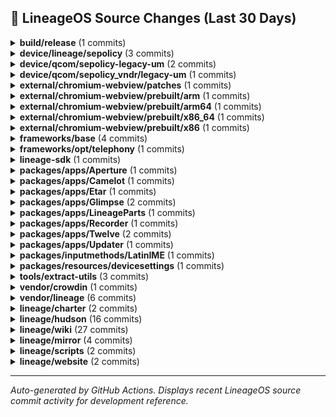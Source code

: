## 📜 LineageOS Source Changes (Last 30 Days)

<details>
<summary><b>build/release</b> (1 commits)</summary>

- [5708b4c](https://github.com/LineageOS/android_build_release/commit/5708b4c) Bump Security String to 2025-10-01
  
  Author: Michael Bestas  
  Date: Wed Oct 8 17:19:20 2025 +0300


</details>

<details>
<summary><b>device/lineage/sepolicy</b> (3 commits)</summary>

- [bcc0b83](https://github.com/LineageOS/android_device_lineage_sepolicy/commit/bcc0b83) qcom: hal_soter -&gt; vendor_hal_soter
  
  Author: LuK1337  
  Date: Wed Oct 29 11:55:32 2025 +0100

- [97c91ea](https://github.com/LineageOS/android_device_lineage_sepolicy/commit/97c91ea) qcom: Allow platform_app to use Soter HAL
  
  Author: dianlujitao  
  Date: Wed Oct 29 08:04:32 2025 +0000

- [253ba44](https://github.com/LineageOS/android_device_lineage_sepolicy/commit/253ba44) Revert &quot;sepolicy: Label ro.telephony.use_old_mnc_mcc_format&quot;
  
  Author: Michael Bestas  
  Date: Wed Oct 15 21:13:01 2025 +0300


</details>

<details>
<summary><b>device/qcom/sepolicy-legacy-um</b> (2 commits)</summary>

- [7f5546d](https://github.com/LineageOS/android_device_qcom_sepolicy/commit/7f5546d) legacy: hal_soter -&gt; vendor_hal_soter
  
  Author: LuK1337  
  Date: Wed Oct 29 12:06:27 2025 +0100

- [84f88f7](https://github.com/LineageOS/android_device_qcom_sepolicy/commit/84f88f7) sepolicy: Move hal_soter attribute to public
  
  Author: LuK1337  
  Date: Wed Oct 29 11:39:55 2025 +0100


</details>

<details>
<summary><b>device/qcom/sepolicy_vndr/legacy-um</b> (1 commits)</summary>

- [6d3b8e5](https://github.com/LineageOS/android_device_qcom_sepolicy_vndr/commit/6d3b8e5) legacy: hal_soter -&gt; vendor_hal_soter
  
  Author: LuK1337  
  Date: Wed Oct 29 12:01:49 2025 +0100


</details>

<details>
<summary><b>external/chromium-webview/patches</b> (1 commits)</summary>

- [8a0b1f5](https://github.com/LineageOS/android_external_chromium-webview_patches/commit/8a0b1f5) Update Chromium Webview to 141.0.7390.111
  
  Author: Kevin F. Haggerty  
  Date: Fri Oct 17 12:55:28 2025 -0600


</details>

<details>
<summary><b>external/chromium-webview/prebuilt/arm</b> (1 commits)</summary>

- [10dcbc3](https://github.com/LineageOS/android_external_chromium-webview_prebuilt_arm/commit/10dcbc3) Update Chromium Webview arm to 141.0.7390.111
  
  Author: Kevin F. Haggerty  
  Date: Sat Oct 18 07:57:11 2025 -0600


</details>

<details>
<summary><b>external/chromium-webview/prebuilt/arm64</b> (1 commits)</summary>

- [30034c7](https://github.com/LineageOS/android_external_chromium-webview_prebuilt_arm64/commit/30034c7) Update Chromium Webview arm64 to 141.0.7390.111
  
  Author: Kevin F. Haggerty  
  Date: Sat Oct 18 07:57:16 2025 -0600


</details>

<details>
<summary><b>external/chromium-webview/prebuilt/x86_64</b> (1 commits)</summary>

- [4f870f9](https://github.com/LineageOS/android_external_chromium-webview_prebuilt_x86_64/commit/4f870f9) Update Chromium Webview x86_64 to 141.0.7390.111
  
  Author: Kevin F. Haggerty  
  Date: Sat Oct 18 07:57:24 2025 -0600


</details>

<details>
<summary><b>external/chromium-webview/prebuilt/x86</b> (1 commits)</summary>

- [c1498b6](https://github.com/LineageOS/android_external_chromium-webview_prebuilt_x86/commit/c1498b6) Update Chromium Webview x86 to 141.0.7390.111
  
  Author: Kevin F. Haggerty  
  Date: Sat Oct 18 07:57:20 2025 -0600


</details>

<details>
<summary><b>frameworks/base</b> (4 commits)</summary>

- [ce12674e](https://github.com/LineageOS/android_frameworks_base/commit/ce12674e) Automatic translation import
  
  Author: LineageOS Infra  
  Date: Thu Oct 16 04:15:34 2025 +0000

- [e4fe97ca](https://github.com/LineageOS/android_frameworks_base/commit/e4fe97ca) services: core: wfd: extend check for qualcomm wfd jar
  
  Author: Alexander Martinz  
  Date: Fri Oct 10 18:04:34 2025 +0000

- [0641b6bc](https://github.com/LineageOS/android_frameworks_base/commit/0641b6bc) UdfpsHelper: Avoid hardcoding 4095 for maximum panel brightness
  
  Author: pjgowtham  
  Date: Sat Oct 4 09:06:42 2025 +0000

- [785756c9](https://github.com/LineageOS/android_frameworks_base/commit/785756c9) UdfpsHelper: Exclude dim layer from screenshots
  
  Author: pjgowtham  
  Date: Fri Oct 3 02:59:15 2025 +0000


</details>

<details>
<summary><b>frameworks/opt/telephony</b> (1 commits)</summary>

- [44c4732a](https://github.com/LineageOS/android_frameworks_opt_telephony/commit/44c4732a) Revert &quot;RIL: Fix manual network selection with old modem&quot;
  
  Author: Michael Bestas  
  Date: Wed Oct 15 21:12:02 2025 +0300


</details>

<details>
<summary><b>lineage-sdk</b> (1 commits)</summary>

- [4276ac2](https://github.com/LineageOS/android_lineage-sdk/commit/4276ac2) Automatic translation import
  
  Author: LineageOS Infra  
  Date: Sat Nov 1 21:55:48 2025 +0000


</details>

<details>
<summary><b>packages/apps/Aperture</b> (1 commits)</summary>

- [12f690d](https://github.com/LineageOS/android_packages_apps_Aperture/commit/12f690d) Automatic translation import
  
  Author: LineageOS Infra  
  Date: Thu Oct 16 04:15:38 2025 +0000


</details>

<details>
<summary><b>packages/apps/Camelot</b> (1 commits)</summary>

- [f3007f2](https://github.com/LineageOS/android_packages_apps_Camelot/commit/f3007f2) Automatic translation import
  
  Author: LineageOS Infra  
  Date: Thu Oct 16 04:15:38 2025 +0000


</details>

<details>
<summary><b>packages/apps/Etar</b> (1 commits)</summary>

- [d7da2d8](https://github.com/LineageOS/android_packages_apps_Etar/commit/d7da2d8) Automatic translation import
  
  Author: LineageOS Infra  
  Date: Thu Oct 16 04:15:39 2025 +0000


</details>

<details>
<summary><b>packages/apps/Glimpse</b> (2 commits)</summary>

- [7bf0e49](https://github.com/LineageOS/android_packages_apps_Glimpse/commit/7bf0e49) Automatic translation import
  
  Author: LineageOS Infra  
  Date: Sat Nov 1 21:55:50 2025 +0000

- [c20bdc7](https://github.com/LineageOS/android_packages_apps_Glimpse/commit/c20bdc7) Automatic translation import
  
  Author: LineageOS Infra  
  Date: Thu Oct 16 04:15:40 2025 +0000


</details>

<details>
<summary><b>packages/apps/LineageParts</b> (1 commits)</summary>

- [56497d9](https://github.com/LineageOS/android_packages_apps_LineageParts/commit/56497d9) Automatic translation import
  
  Author: LineageOS Infra  
  Date: Thu Oct 16 04:15:40 2025 +0000


</details>

<details>
<summary><b>packages/apps/Recorder</b> (1 commits)</summary>

- [35cf18a](https://github.com/LineageOS/android_packages_apps_Recorder/commit/35cf18a) Automatic translation import
  
  Author: LineageOS Infra  
  Date: Thu Oct 16 04:15:41 2025 +0000


</details>

<details>
<summary><b>packages/apps/Twelve</b> (2 commits)</summary>

- [ca1535f](https://github.com/LineageOS/android_packages_apps_Twelve/commit/ca1535f) Automatic translation import
  
  Author: LineageOS Infra  
  Date: Sat Nov 1 21:55:51 2025 +0000

- [36a44d6](https://github.com/LineageOS/android_packages_apps_Twelve/commit/36a44d6) Automatic translation import
  
  Author: LineageOS Infra  
  Date: Thu Oct 16 04:15:41 2025 +0000


</details>

<details>
<summary><b>packages/apps/Updater</b> (1 commits)</summary>

- [2b23036](https://github.com/LineageOS/android_packages_apps_Updater/commit/2b23036) Automatic translation import
  
  Author: LineageOS Infra  
  Date: Thu Oct 16 04:15:42 2025 +0000


</details>

<details>
<summary><b>packages/inputmethods/LatinIME</b> (1 commits)</summary>

- [736ea87](https://github.com/LineageOS/android_packages_inputmethods_LatinIME/commit/736ea87) Automatic translation import
  
  Author: LineageOS Infra  
  Date: Sat Nov 1 21:55:51 2025 +0000


</details>

<details>
<summary><b>packages/resources/devicesettings</b> (1 commits)</summary>

- [b9895c3](https://github.com/LineageOS/android_packages_resources_devicesettings/commit/b9895c3) Automatic translation import
  
  Author: LineageOS Infra  
  Date: Sat Nov 1 21:55:52 2025 +0000


</details>

<details>
<summary><b>tools/extract-utils</b> (3 commits)</summary>

- [3f351b8](https://github.com/LineageOS/android_tools_extract-utils/commit/3f351b8) extract_utils: sort-blobs-list.py: Use a single regex to get source name
  
  Author: Sebastiano Barezzi  
  Date: Thu Oct 30 23:08:25 2025 +0100

- [6e43900](https://github.com/LineageOS/android_tools_extract-utils/commit/6e43900) extract_utils: sort-blobs-list.py: Handle sha1sum argument
  
  Author: Sebastiano Barezzi  
  Date: Thu Oct 30 23:08:25 2025 +0100

- [e34475c](https://github.com/LineageOS/android_tools_extract-utils/commit/e34475c) extract_utils: sort-blobs-list.py: Fix lint warning
  
  Author: Sebastiano Barezzi  
  Date: Thu Oct 30 23:08:25 2025 +0100


</details>

<details>
<summary><b>vendor/crowdin</b> (1 commits)</summary>

- [74fb135](https://github.com/LineageOS/android_vendor_crowdin/commit/74fb135) Automatic translation import
  
  Author: LineageOS Infra  
  Date: Sat Nov 1 21:55:59 2025 +0000


</details>

<details>
<summary><b>vendor/lineage</b> (6 commits)</summary>

- [ab374ca](https://github.com/LineageOS/android_vendor_lineage/commit/ab374ca) apn: Add finetwork
  
  Author: Arian  
  Date: Mon Oct 27 21:50:23 2025 +0000

- [990ebab](https://github.com/LineageOS/android_vendor_lineage/commit/990ebab) apns: Add KKTCell APNs
  
  Author: Atakan  
  Date: Sat Oct 25 11:50:52 2025 -0400

- [4c1de85](https://github.com/LineageOS/android_vendor_lineage/commit/4c1de85) apns: Update APNs of Turkish carriers
  
  Author: Atakan  
  Date: Sat Oct 25 11:50:44 2025 -0400

- [0351ebe](https://github.com/LineageOS/android_vendor_lineage/commit/0351ebe) apns: Add Altel and Tele2
  
  Author: tejas101k  
  Date: Fri Oct 24 15:30:56 2025 +0000

- [f6ae1ed](https://github.com/LineageOS/android_vendor_lineage/commit/f6ae1ed) apns: Update Vodafone DE
  
  Author: Tim Zimmermann  
  Date: Thu Oct 23 16:53:28 2025 -0400

- [ea91f9d](https://github.com/LineageOS/android_vendor_lineage/commit/ea91f9d) apns: Update for CTM(Macau)
  
  Author: Flicker372  
  Date: Wed Oct 8 18:10:29 2025 +0800


</details>

<details>
<summary><b>lineage/charter</b> (2 commits)</summary>

- [60e6839](https://github.com/LineageOS/charter/commit/60e6839) device-support-requirements: Allow the usage of ssg I/O scheduler
  
  Author: ExtremeXT  
  Date: Wed Oct 15 08:31:50 2025 +0000

- [cd37d09](https://github.com/LineageOS/charter/commit/cd37d09) device-support-requirements: Allow the usage of energy_aware and energy_step governors
  
  Author: ExtremeXT  
  Date: Wed Oct 15 08:31:42 2025 +0000


</details>

<details>
<summary><b>lineage/hudson</b> (16 commits)</summary>

- [5bdec50](https://github.com/LineageOS/hudson/commit/5bdec50) Regenerate device dependency mappings
  
  Author: LineageOS Infra  
  Date: Fri Oct 31 23:30:44 2025 +0000

- [8b59fe9](https://github.com/LineageOS/hudson/commit/8b59fe9) Regenerate device dependency mappings
  
  Author: LineageOS Infra  
  Date: Mon Oct 27 23:30:44 2025 +0000

- [ed5ac0b](https://github.com/LineageOS/hudson/commit/ed5ac0b) 彩虹
  
  Author: inferno0230  
  Date: Tue Oct 21 16:08:28 2025 +0000

- [4223a51](https://github.com/LineageOS/hudson/commit/4223a51) hudson: Ship vermeer
  
  Author: Lunark :3  
  Date: Mon Oct 20 23:17:15 2025 -0500

- [864c910](https://github.com/LineageOS/hudson/commit/864c910) Regenerate device dependency mappings
  
  Author: LineageOS Infra  
  Date: Fri Oct 17 23:30:41 2025 +0000

- [86aeb8e](https://github.com/LineageOS/hudson/commit/86aeb8e) waffle: Promote to 23.0
  
  Author: chandu078  
  Date: Fri Oct 17 08:09:19 2025 +0000

- [86b25f9](https://github.com/LineageOS/hudson/commit/86b25f9) hudson: Ship avalon
  
  Author: anky894  
  Date: Fri Oct 17 07:46:13 2025 +0000

- [7a9f215](https://github.com/LineageOS/hudson/commit/7a9f215) hudson: Add Galaxy S20 Devices
  
  Author: ExtremeXT  
  Date: Fri Oct 17 01:00:32 2025 +0000

- [c30d8b9](https://github.com/LineageOS/hudson/commit/c30d8b9) Regenerate device dependency mappings
  
  Author: LineageOS Infra  
  Date: Thu Oct 16 23:30:39 2025 +0000

- [d125237](https://github.com/LineageOS/hudson/commit/d125237) hudson: Split aston models
  
  Author: inferno0230  
  Date: Thu Oct 16 21:35:06 2025 +0530

- [8c53562](https://github.com/LineageOS/hudson/commit/8c53562) Regenerate device dependency mappings
  
  Author: LineageOS Infra  
  Date: Wed Oct 15 23:30:46 2025 +0000

- [8f71c76](https://github.com/LineageOS/hudson/commit/8f71c76) Spacewar: Promote to 23.0
  
  Author: BrainKub  
  Date: Tue Oct 14 17:04:17 2025 +0300

- [a91a243](https://github.com/LineageOS/hudson/commit/a91a243) Regenerate device dependency mappings
  
  Author: LineageOS Infra  
  Date: Tue Oct 14 06:55:48 2025 +0000

- [1fb3447](https://github.com/LineageOS/hudson/commit/1fb3447) tucana: Promote to 23.0
  
  Author: Alexander Baransky  
  Date: Mon Oct 13 19:22:19 2025 +0000

- [77a4942](https://github.com/LineageOS/hudson/commit/77a4942) despite Google&#x27;s best efforts
  
  Author: Nolen Johnson  
  Date: Sat Oct 11 09:44:23 2025 -0600

- [c0e674a](https://github.com/LineageOS/hudson/commit/c0e674a) 21 was fun but now it&#x27;s done
  
  Author: Nolen Johnson  
  Date: Sat Oct 4 18:15:11 2025 +0200


</details>

<details>
<summary><b>lineage/wiki</b> (27 commits)</summary>

- [cee05e6](https://github.com/LineageOS/lineage_wiki/commit/cee05e6) wiki: Fix bluejay&#x27;s screen refresh rate
  
  Author: LuK1337  
  Date: Sat Nov 1 22:39:42 2025 +0100

- [5d68c6b](https://github.com/LineageOS/lineage_wiki/commit/5d68c6b) wiki: moto-sm6225: Update maintainers &amp; models
  
  Author: Deivid21  
  Date: Tue Oct 28 00:10:06 2025 +0000

- [9bcfeed](https://github.com/LineageOS/lineage_wiki/commit/9bcfeed) wiki: Add eSIM peripheral for bangkk, fogo and fogos
  
  Author: LuK1337  
  Date: Tue Oct 28 02:01:29 2025 +0200

- [ce1c8fe](https://github.com/LineageOS/lineage_wiki/commit/ce1c8fe) wiki: Add wikipedia links to IMS quirk description
  
  Author: LuK1337  
  Date: Sat Oct 25 23:23:06 2025 +0200

- [773dd83](https://github.com/LineageOS/lineage_wiki/commit/773dd83) firmware_update_oplus: Filter out oplusstanvbk for tablets
  
  Author: Bruno Martins  
  Date: Sat Oct 25 00:52:38 2025 +0200

- [b064a6b](https://github.com/LineageOS/lineage_wiki/commit/b064a6b) wiki: Improve bootloop definition
  
  Author: Inhishonor  
  Date: Thu Oct 23 17:35:12 2025 +0000

- [f9bc0a9](https://github.com/LineageOS/lineage_wiki/commit/f9bc0a9) wiki: Add definitions for ASB and QPR to glossary
  
  Author: Inhishonor  
  Date: Thu Oct 23 17:35:12 2025 +0000

- [4c0d20c](https://github.com/LineageOS/lineage_wiki/commit/4c0d20c) wiki: Add OnePlus Pad Pro/2 (caihong)
  
  Author: inferno0230  
  Date: Tue Oct 21 16:23:32 2025 +0000

- [e6ff66c](https://github.com/LineageOS/lineage_wiki/commit/e6ff66c) wiki: Add POCO F6 Pro / Redmi K70 (vermeer)
  
  Author: Lunark :3  
  Date: Tue Oct 21 17:09:39 2025 +0200

- [0f22dd4](https://github.com/LineageOS/lineage_wiki/commit/0f22dd4) wiki: Add unit test for image ext and size
  
  Author: LuK1337  
  Date: Tue Oct 21 09:16:32 2025 +0200

- [38dde35](https://github.com/LineageOS/lineage_wiki/commit/38dde35) wiki: Resize dubai/lemonade images
  
  Author: LuK1337  
  Date: Tue Oct 21 09:16:32 2025 +0200

- [cc367dc](https://github.com/LineageOS/lineage_wiki/commit/cc367dc) wiki: Sort x1s/y2s/z3s peripherals
  
  Author: LuK1337  
  Date: Sun Oct 19 18:03:59 2025 +0200

- [d420d72](https://github.com/LineageOS/lineage_wiki/commit/d420d72) wiki: Hide `fastboot` for devices using Odin install method
  
  Author: LuK1337  
  Date: Fri Oct 17 14:56:15 2025 +0200

- [50f2737](https://github.com/LineageOS/lineage_wiki/commit/50f2737) devices: waffle: Promote to 23.0
  
  Author: chandu078  
  Date: Fri Oct 17 08:13:29 2025 +0000

- [5ab0fef](https://github.com/LineageOS/lineage_wiki/commit/5ab0fef) wiki: Add OnePlus Nord 4 (avalon)
  
  Author: anky894  
  Date: Fri Oct 17 07:46:12 2025 +0000

- [7987c5e](https://github.com/LineageOS/lineage_wiki/commit/7987c5e) wiki: Add Galaxy S20 Devices
  
  Author: ExtremeXT  
  Date: Fri Oct 17 01:41:00 2025 +0000

- [925c95c](https://github.com/LineageOS/lineage_wiki/commit/925c95c) wiki: Split aston into variants
  
  Author: inferno0230  
  Date: Thu Oct 16 17:50:23 2025 +0000

- [ec0106c](https://github.com/LineageOS/lineage_wiki/commit/ec0106c) devices: Spacewar: Promote to 23.0
  
  Author: BrainKub  
  Date: Tue Oct 14 14:08:03 2025 +0000

- [b22a204](https://github.com/LineageOS/lineage_wiki/commit/b22a204) devices: tucana: Promote to 23.0
  
  Author: Alexander Baransky  
  Date: Mon Oct 13 22:22:43 2025 +0300

- [20218ff](https://github.com/LineageOS/lineage_wiki/commit/20218ff) wiki: Initial promotions to 23.0
  
  Author: LuK1337  
  Date: Sat Oct 11 18:13:36 2025 +0200

- [cd45b0f](https://github.com/LineageOS/lineage_wiki/commit/cd45b0f) LineageOS 23.0
  
  Author: Nolen Johnson  
  Date: Sat Oct 11 18:13:36 2025 +0200

- [e7f718e](https://github.com/LineageOS/lineage_wiki/commit/e7f718e) wiki: Drop LineageOS 21.0
  
  Author: LuK1337  
  Date: Sat Oct 11 18:13:36 2025 +0200

- [cb4b17e](https://github.com/LineageOS/lineage_wiki/commit/cb4b17e) wiki: Use `ab_copy_partitions` for aston
  
  Author: LuK1337  
  Date: Sat Oct 11 16:21:54 2025 +0200

- [cef5f92](https://github.com/LineageOS/lineage_wiki/commit/cef5f92) wiki: borneo: Update maintainers
  
  Author: Deivid21  
  Date: Fri Oct 10 17:41:00 2025 +0000

- [d02f323](https://github.com/LineageOS/lineage_wiki/commit/d02f323) devices: deadpool: Don&#x27;t rely on burn mode
  
  Author: Nolen Johnson  
  Date: Tue Oct 7 00:55:38 2025 -0400

- [49d55cb](https://github.com/LineageOS/lineage_wiki/commit/49d55cb) wiki: Add new martini maintainer
  
  Author: basamaryan  
  Date: Sun Oct 5 15:19:07 2025 -0700

- [f816a22](https://github.com/LineageOS/lineage_wiki/commit/f816a22) wiki: Fix missing space before command in `pages/libvirt-qemu.md`
  
  Author: Benjamin Loison  
  Date: Sat Oct 4 21:55:02 2025 +0000


</details>

<details>
<summary><b>lineage/mirror</b> (4 commits)</summary>

- [ba1a243](https://github.com/LineageOS/mirror/commit/ba1a243) Updated to 27-Oct-2025 23:01 UTC
  
  Author: Tim Schumacher  
  Date: Tue Oct 28 00:01:28 2025 +0100

- [faee62f](https://github.com/LineageOS/mirror/commit/faee62f) Updated to 19-Oct-2025 10:01 UTC
  
  Author: Tim Schumacher  
  Date: Sun Oct 19 12:01:24 2025 +0200

- [a050a59](https://github.com/LineageOS/mirror/commit/a050a59) Updated to 16-Oct-2025 10:01 UTC
  
  Author: Tim Schumacher  
  Date: Thu Oct 16 12:01:54 2025 +0200

- [b838e95](https://github.com/LineageOS/mirror/commit/b838e95) Updated to 15-Oct-2025 10:01 UTC
  
  Author: Tim Schumacher  
  Date: Wed Oct 15 12:01:37 2025 +0200


</details>

<details>
<summary><b>lineage/scripts</b> (2 commits)</summary>

- [196059e](https://github.com/LineageOS/scripts/commit/196059e) build-webview: Update default webview to 141.0.7390.111
  
  Author: Kevin F. Haggerty  
  Date: Sat Oct 18 07:57:50 2025 -0600

- [2619421](https://github.com/LineageOS/scripts/commit/2619421) device-deps-regenerator: Add lineage-23.0 branch
  
  Author: LuK1337  
  Date: Sat Oct 11 23:45:28 2025 +0000


</details>

<details>
<summary><b>lineage/website</b> (2 commits)</summary>

- [cb99d09](https://github.com/LineageOS/www/commit/cb99d09) www: drop unused developer relations
  
  Author: pnguyen879  
  Date: Sat Oct 18 07:04:04 2025 +0000

- [03fba08](https://github.com/LineageOS/www/commit/03fba08) LineageOS 23.0
  
  Author: Nolen Johnson  
  Date: Sat Oct 11 18:14:07 2025 +0200


</details>

---

_Auto-generated by GitHub Actions. Displays recent LineageOS source commit activity for development reference._
